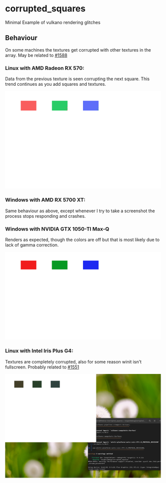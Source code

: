 # corrupted_squares
Minimal Example of vulkano rendering glitches

## Behaviour

On some machines the textures get corrupted with other textures in the array. May be related to [#1588](https://github.com/vulkano-rs/vulkano/pull/1588)

### Linux with AMD Radeon RX 570:

Data from the previous texture is seen corrupting the next square. This trend continues as you add squares and textures.

![Linux AMD Screenshot](/screenshots/linux_amd-radeon-rx-570.png)

### Windows with AMD RX 5700 XT:

Same behaviour as above, except whenever I try to take a screenshot the process stops responding and crashes.

### Windows with NVIDIA GTX 1050-TI Max-Q

Renders as expected, though the colors are off but that is most likely due to lack of gamma correction.

![Windows NVIDIA Screenshot](/screenshots/windows_nvidia-gtx-1050ti-maxq.png)

### Linux with Intel Iris Plus G4:

Textures are completely corrupted, also for some reason winit isn't fullscreen. Probably related to [#1551](https://github.com/vulkano-rs/vulkano/issues/1551)

![Linux Intel Screnshot](/screenshots/linux_intel-iris-plus-g4.png)
